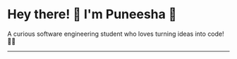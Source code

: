 # Hey there! 👋 I'm Puneesha 💖

A curious software engineering student who loves turning ideas into code! 🚀✨

---



